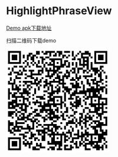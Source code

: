 # HighlightPhraseView


[Demo apk下载地址](https://raw.githubusercontent.com/Elder-Wu/filehub/master/apk/HighlightPhraseView.apk)


扫描二维码下载demo
</p>
<img src="https://github.com/Elder-Wu/filehub/raw/master/images/qrcode_highlightphraseview.png?raw=true">